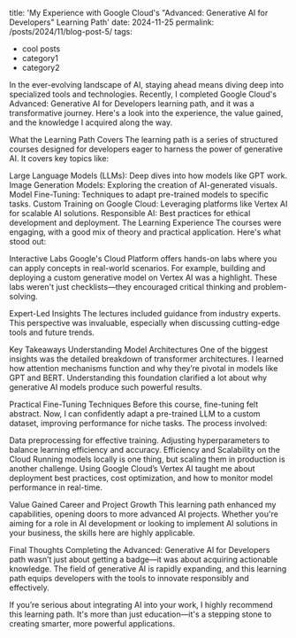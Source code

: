 
title: 'My Experience with Google Cloud's "Advanced: Generative AI for Developers" Learning Path'
date: 2024-11-25
permalink: /posts/2024/11/blog-post-5/
tags:
  - cool posts
  - category1
  - category2

In the ever-evolving landscape of AI, staying ahead means diving deep into specialized tools and technologies. Recently, I completed Google Cloud's Advanced: Generative AI for Developers learning path, and it was a transformative journey. Here's a look into the experience, the value gained, and the knowledge I acquired along the way.

What the Learning Path Covers
The learning path is a series of structured courses designed for developers eager to harness the power of generative AI. It covers key topics like:

Large Language Models (LLMs): Deep dives into how models like GPT work.
Image Generation Models: Exploring the creation of AI-generated visuals.
Model Fine-Tuning: Techniques to adapt pre-trained models to specific tasks.
Custom Training on Google Cloud: Leveraging platforms like Vertex AI for scalable AI solutions.
Responsible AI: Best practices for ethical development and deployment.
The Learning Experience
The courses were engaging, with a good mix of theory and practical application. Here's what stood out:

Interactive Labs
Google's Cloud Platform offers hands-on labs where you can apply concepts in real-world scenarios. For example, building and deploying a custom generative model on Vertex AI was a highlight. These labs weren't just checklists—they encouraged critical thinking and problem-solving.

Expert-Led Insights
The lectures included guidance from industry experts. This perspective was invaluable, especially when discussing cutting-edge tools and future trends.

Key Takeaways
Understanding Model Architectures
One of the biggest insights was the detailed breakdown of transformer architectures. I learned how attention mechanisms function and why they’re pivotal in models like GPT and BERT. Understanding this foundation clarified a lot about why generative AI models produce such powerful results.

Practical Fine-Tuning Techniques
Before this course, fine-tuning felt abstract. Now, I can confidently adapt a pre-trained LLM to a custom dataset, improving performance for niche tasks. The process involved:

Data preprocessing for effective training.
Adjusting hyperparameters to balance learning efficiency and accuracy.
Efficiency and Scalability on the Cloud
Running models locally is one thing, but scaling them in production is another challenge. Using Google Cloud’s Vertex AI taught me about deployment best practices, cost optimization, and how to monitor model performance in real-time.

Value Gained
Career and Project Growth
This learning path enhanced my capabilities, opening doors to more advanced AI projects. Whether you're aiming for a role in AI development or looking to implement AI solutions in your business, the skills here are highly applicable.

Final Thoughts
Completing the Advanced: Generative AI for Developers path wasn’t just about getting a badge—it was about acquiring actionable knowledge. The field of generative AI is rapidly expanding, and this learning path equips developers with the tools to innovate responsibly and effectively.

If you’re serious about integrating AI into your work, I highly recommend this learning path. It's more than just education—it's a stepping stone to creating smarter, more powerful applications.
